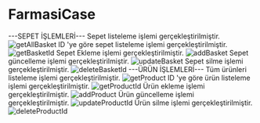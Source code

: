 # FarmasiCase
---SEPET İŞLEMLERİ---
 Sepet listeleme işlemi gerçekleştirilmiştir.
 ![getAllBasket](https://user-images.githubusercontent.com/112724557/212535098-385e9c40-2ccf-4190-aae6-8107a3e31bef.jpg)
 ID 'ye göre sepet listeleme işlemi gerçekleştirilmiştir.
 ![getBasketId](https://user-images.githubusercontent.com/112724557/212535100-a9b03e6f-6416-4299-8884-6ae6a19d9918.jpg)
 Sepet Ekleme işlemi gerçekleştirilmiştir.
![addBasket](https://user-images.githubusercontent.com/112724557/212535086-a188f243-1d4a-42de-af0c-73ac0356b188.jpg)
Sepet güncelleme işlemi gerçekleştirilmiştir.
![updateBasket](https://user-images.githubusercontent.com/112724557/212535105-dcdd2f9b-a318-448c-930d-7e57abd00f36.jpg)
Sepet silme işlemi gerçekleştirilmiştir.
![deleteBasketId](https://user-images.githubusercontent.com/112724557/212535090-b5340fc4-eba8-4e5f-9ab1-6dfe16a37eaf.jpg)
---ÜRÜN İŞLEMLERİ---
Tüm ürünleri listeleme işlemi gerçekleştirilmiştir.
![getProduct](https://user-images.githubusercontent.com/112724557/212535101-90039eb9-02c8-43b7-b919-49ef403475e2.jpg)
ID 'ye göre ürün listeleme işlemi gerçekleştirilmiştir.
![getProductId](https://user-images.githubusercontent.com/112724557/212535103-4a672355-874a-4889-834a-56167d6b8f47.jpg)
Ürün ekleme işlemi gerçekleştirilmiştir.
![addProduct](https://user-images.githubusercontent.com/112724557/212535088-96c05535-02aa-49b0-8dea-dc5fa46ca619.jpg)
Ürün güncelleme işlemi gerçekleştirilmiştir.
![updateProductId](https://user-images.githubusercontent.com/112724557/212535106-75d393e6-a12d-4a54-8d48-580bf3edd0dc.jpg)
Ürün silme işlemi gerçekleştirilmiştir.
![deleteProductId](https://user-images.githubusercontent.com/112724557/212535094-ecde68dd-d8bf-4858-bc24-213905a8eb98.jpg)
